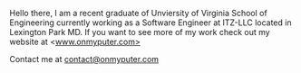 Hello there,
I am a recent graduate of Unviersity of Virginia School of Engineering currently working as a Software Engineer at ITZ-LLC located in Lexington Park MD. If you want to see more of my work check out my website at <www.onmyputer.com>

Contact me at <contact@onmyputer.com>
